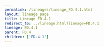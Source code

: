 ```yaml
---
permalink: /lineages/lineage_FD.4.1.html
layout: lineage_page
title: Lineage FD.4.1
redirect_to: ../lineage.html?lineage=FD.4.1
lineage: FD.4.1
parent: FD.4
children: ['FD.4.1']
---
```

